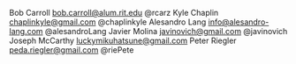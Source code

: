Bob Carroll <bob.carroll@alum.rit.edu> @rcarz
Kyle Chaplin <chaplinkyle@gmail.com> @chaplinkyle
Alesandro Lang <info@alesandro-lang.com> @alesandroLang
Javier Molina <javinovich@gmail.com> @javinovich
Joseph McCarthy <luckymikuhatsune@gmail.com>
Peter Riegler <peda.riegler@gmail.com> @riePete
